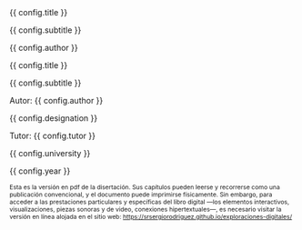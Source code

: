 <section class="single-page flex-cover">
  {{ config.title }}

  {{ config.subtitle }}

  {{ config.author }}
</section>

<section class="single-page flex-cover">
  {{ config.title }}

  {{ config.subtitle }}

  Autor: {{ config.author }}

  {{ config.designation }}

  Tutor: {{ config.tutor }}

  {{ config.university }}

  {{ config.year }}
</section>

<section class="single-page flex-cover">
  <div style="font-size: 8pt">
  Esta es la versión en pdf de la disertación. Sus capítulos pueden leerse y recorrerse como una publicación convencional, y el documento puede imprimirse físicamente. Sin embargo, para acceder a las prestaciones particulares y específicas del libro digital —los elementos interactivos, visualizaciones, piezas sonoras y de video, conexiones hipertextuales—, es necesario visitar la versión en línea alojada en el sitio web: <a href="https://srsergiorodriguez.github.io/exploraciones-digitales/" target="_blank">https://srsergiorodriguez.github.io/exploraciones-digitales/</a>
  </div>
</section>